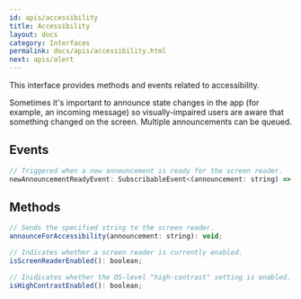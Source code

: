 ```yaml
---
id: apis/accessibility
title: Accessibility
layout: docs
category: Interfaces
permalink: docs/apis/accessibility.html
next: apis/alert
---
```


This interface provides methods and events related to accessibility.

Sometimes it's important to announce state changes in the app (for example, an incoming message) so visually-impaired users are aware that something changed on the screen. Multiple announcements can be queued.

## Events
``` javascript
// Triggered when a new announcement is ready for the screen reader.
newAnnouncementReadyEvent: SubscribableEvent<(announcement: string) => void>;
```

## Methods
``` javascript
// Sends the specified string to the screen reader.
announceForAccessibility(announcement: string): void;

// Indicates whether a screen reader is currently enabled.
isScreenReaderEnabled(): boolean;

// Inidicates whether the OS-level "high-contrast" setting is enabled.
isHighContrastEnabled(): boolean;
```
